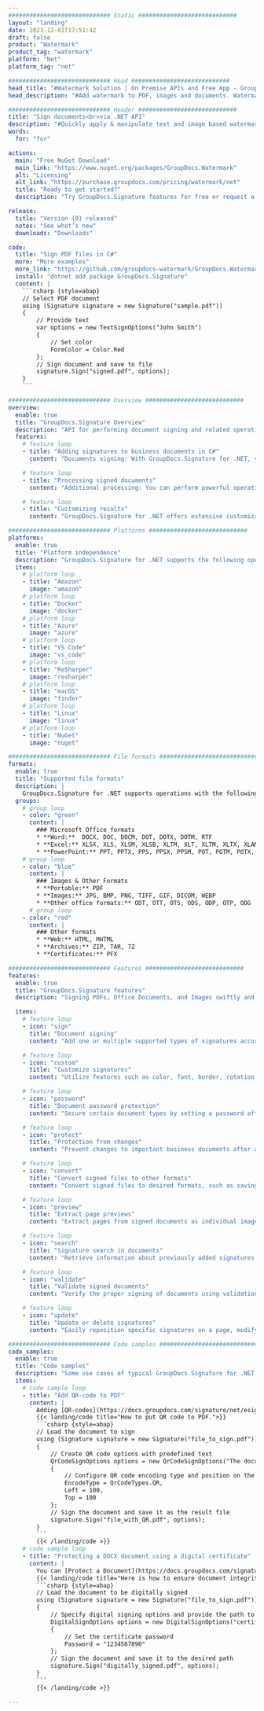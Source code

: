 ```yaml
---
############################# Static ############################
layout: "landing"
date: 2023-12-01T17:51:42
draft: false
product: "Watermark"
product_tag: "watermark"
platform: "Net"
platform_tag: "net"

############################# Head ############################
head_title: "#Watermark Solution | On Premise APIs and Free App - GroupDocs"
head_description: "#Add watermark to PDF, images and documents. Watermarking Solution for Microsoft Office, PDF, OpenDocument, Image File Formats and more."

############################# Header ############################
title: "Sign documents<br>via .NET API"
description: "#Quickly apply & manipulate text and image based watermarks of your documents and images with smart search."
words:
  for: "for"

actions:
  main: "Free NuGet Download"
  main_link: "https://www.nuget.org/packages/GroupDocs.Watermark"
  alt: "Licensing"
  alt_link: "https://purchase.groupdocs.com/pricing/watermark/net"
  title: "Ready to get started?"
  description: "Try GroupDocs.Signature features for free or request a license"

release:
  title: "Version {0} released"
  notes: "See what’s new"
  downloads: "Downloads"

code:
  title: "Sign PDF files in C#"
  more: "More examples"
  more_link: "https://github.com/groupdocs-watermark/GroupDocs.Watermark-for-.NET"
  install: "dotnet add package GroupDocs.Signature"
  content: |
    ```csharp {style=abap}   
    // Select PDF document
    using (Signature signature = new Signature("sample.pdf"))
    {
        // Provide text
        var options = new TextSignOptions("John Smith")
        {
            // Set color
            ForeColor = Color.Red
        };
        // Sign document and save to file
        signature.Sign("signed.pdf", options);
    }
    ```

############################# Overview ############################
overview:
  enable: true
  title: "GroupDocs.Signature Overview"
  description: "API for performing document signing and related operations in .NET applications"
  features:
    # feature loop
    - title: "Adding signatures to business documents in C#"
      content: "Documents signing: With GroupDocs.Signature for .NET, you can add various types of signatures, such as text, images, barcodes, and digital certificates, to PDF and Office documents. This API allows you to sign your documents with nearly any data type, including hidden metadata."

    # feature loop
    - title: "Processing signed documents"
      content: "Additional processing: You can perform powerful operations on signed documents using GroupDocs.Signature. This includes searching for existing signatures within business documents and verifying them using specific criteria. Additionally, you can retrieve document information and preview pages through this .NET API."

    # feature loop
    - title: "Customizing results"
      content: "GroupDocs.Signature for .NET offers extensive customization options. You can precisely position signatures anywhere on a document page and adjust their appearance using a variety of settings. Furthermore, this API supports saving processed documents in a wide range of supported formats."

############################# Platforms ############################
platforms:
  enable: true
  title: "Platform independence"
  description: "GroupDocs.Signature for .NET supports the following operating systems, frameworks and package managers"
  items:
    # platform loop
    - title: "Amazon"
      image: "amazon"
    # platform loop
    - title: "Docker"
      image: "docker"
    # platform loop
    - title: "Azure"
      image: "azure"
    # platform loop
    - title: "VS Code"
      image: "vs_code"
    # platform loop
    - title: "ReSharper"
      image: "resharper"
    # platform loop
    - title: "macOS"
      image: "finder"
    # platform loop
    - title: "Linux"
      image: "linux"
    # platform loop
    - title: "NuGet"
      image: "nuget"

############################# File formats ############################
formats:
  enable: true
  title: "Supported file formats"
  description: |
    GroupDocs.Signature for .NET supports operations with the following [file formats](https://docs.groupdocs.com/signature/net/supported-document-formats/).
  groups:
    # group loop
    - color: "green"
      content: |
        ### Microsoft Office formats
        * **Word:**  DOCX, DOC, DOCM, DOT, DOTX, DOTM, RTF
        * **Excel:** XLSX, XLS, XLSM, XLSB, XLTM, XLT, XLTM, XLTX, XLAM, SXC, SpreadsheetML
        * **PowerPoint:** PPT, PPTX, PPS, PPSX, PPSM, POT, POTM, POTX, PPTM
    # group loop
    - color: "blue"
      content: |
        ### Images & Other Formats
        * **Portable:** PDF
        * **Images:** JPG, BMP, PNG, TIFF, GIF, DICOM, WEBP
        * **Other office formats:** ODT, OTT, OTS, ODS, ODP, OTP, ODG
      # group loop
    - color: "red"
      content: |
        ### Other formats
        * **Web:** HTML, MHTML
        * **Archives:** ZIP, TAR, 7Z
        * **Certificates:** PFX

############################# Features ############################
features:
  enable: true
  title: "GroupDocs.Signature features"
  description: "Signing PDFs, Office Documents, and Images swiftly and accurately"

  items:
    # feature loop
    - icon: "sign"
      title: "Document signing"
      content: "Add one or multiple supported types of signatures accurately at any specified position on business documents."

    # feature loop
    - icon: "custom"
      title: "Customize signatures"
      content: "Utilize features such as color, font, border, rotation, etc., to configure the appearance of signatures."

    # feature loop
    - icon: "password"
      title: "Document password protection"
      content: "Secure certain document types by setting a password after signing."

    # feature loop
    - icon: "protect"
      title: "Protection from changes"
      content: "Prevent changes to important business documents after appending a signature with a digital certificate."

    # feature loop
    - icon: "convert"
      title: "Convert signed files to other formats"
      content: "Convert signed files to desired formats, such as saving a Word document as a PDF."

    # feature loop
    - icon: "preview"
      title: "Extract page previews"
      content: "Extract pages from signed documents as individual images for future processing."

    # feature loop
    - icon: "search"
      title: "Signature search in documents"
      content: "Retrieve information about previously added signatures in specific documents."

    # feature loop
    - icon: "validate"
      title: "Validate signed documents"
      content: "Verify the proper signing of documents using validation features."

    # feature loop
    - icon: "update"
      title: "Update or delete signatures"
      content: "Easily reposition specific signatures on a page, modify their text, or delete them without any issues."

############################# Code samples ############################
code_samples:
  enable: true
  title: "Code samples"
  description: "Some use cases of typical GroupDocs.Signature for .NET operations"
  items:
    # code sample loop
    - title: "Add QR-code to PDF"
      content: |
        Adding [QR-codes](https://docs.groupdocs.com/signature/net/esign-document-with-qr-code-signature/) to specific pages of PDF documents can enhance business processes. Below is an example of how to add a QR code using GroupDocs.Signature.
        {{< landing/code title="How to put QR code to PDF.">}}
        ```csharp {style=abap}
        // Load the document to sign
        using (Signature signature = new Signature("file_to_sign.pdf"))
        {
            // Create QR code options with predefined text
            QrCodeSignOptions options = new QrCodeSignOptions("The document is approved by John Smith")
            {
                // Configure QR code encoding type and position on the page
                EncodeType = QrCodeTypes.QR,
                Left = 100,
                Top = 100
            };
            // Sign the document and save it as the result file
            signature.Sign("file_with_QR.pdf", options);
        }
        ```
        {{< /landing/code >}}
    # code sample loop
    - title: "Protecting a DOCX document using a digital certificate"
      content: |
        You can [Protect a Document](https://docs.groupdocs.com/signature/net/esign-document-with-digital-signature/) using personal or corporate signatures stored as digital certificates. Such protected documents cannot be modified without invalidating the signature.
        {{< landing/code title="Here is how to ensure document integrity.">}}
        ```csharp {style=abap}   
        // Load the document to be digitally signed
        using (Signature signature = new Signature("file_to_sign.pdf"))
        {
            // Specify digital signing options and provide the path to the certificate file
            DigitalSignOptions options = new DigitalSignOptions("certificate.pfx")
            {
                // Set the certificate password
                Password = "1234567890"
            };
            // Sign the document and save it to the desired path
            signature.Sign("digitally_signed.pdf", options);
        }
        ```
        {{< /landing/code >}}

---
```

